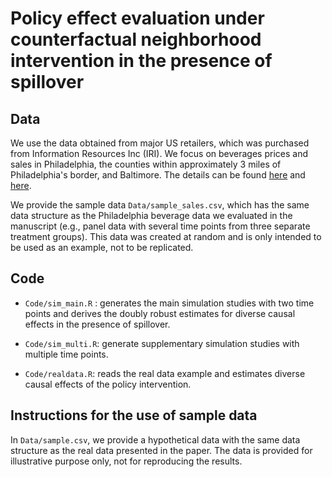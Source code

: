 # Policy effect evaluation under counterfactual neighborhood intervention in the presence of spillover

## Data

We use the data obtained from major US retailers, which was purchased from Information Resources Inc (IRI). We focus on beverages prices and sales in Philadelphia, the counties within approximately 3 miles of Philadelphia's border, and Baltimore.
The details can be found [here](https://jamanetwork.com/journals/jama/fullarticle/2733208) and [here](https://ageconsearch.umn.edu/record/234905/).

We provide the sample data `Data/sample_sales.csv`, which has the same data structure as the Philadelphia beverage data we evaluated in the manuscript (e.g., panel data with several time points from three separate treatment groups). This data was created at random and is only intended to be used as an example, not to be replicated.

## Code

- `Code/sim_main.R` : generates the main simulation studies with two time points and derives the doubly robust estimates for diverse causal effects in the presence of spillover.

- `Code/sim_multi.R`: generate supplementary simulation studies with multiple time points.  

- `Code/realdata.R`:  reads the real data example and estimates diverse causal effects of the policy intervention.

 

## Instructions for the use of sample data

In `Data/sample.csv`, we provide a hypothetical data with the same data structure as the real data presented in the paper. The data is provided for illustrative purpose only, not for reproducing the results. 

```{r}

```
